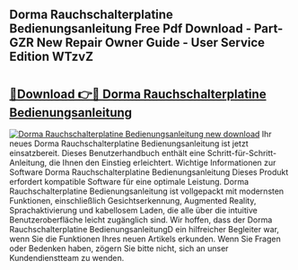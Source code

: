 ## Dorma Rauchschalterplatine Bedienungsanleitung Free Pdf Download - Part-GZR New Repair Owner Guide - User Service Edition WTzvZ

# <h2><a href="http://df4bbv5.blite.top/?on=Dorma+Rauchschalterplatine+Bedienungsanleitung">🔗Download 👉🔴 Dorma Rauchschalterplatine Bedienungsanleitung</a></h2>

[![Dorma Rauchschalterplatine Bedienungsanleitung new download](https://i.imgur.com/lujVjoI.png)](http://df4bbv5.blite.top/?on=Dorma+Rauchschalterplatine+Bedienungsanleitung)
Ihr neues Dorma Rauchschalterplatine Bedienungsanleitung ist jetzt einsatzbereit. Dieses Benutzerhandbuch enthält eine Schritt-für-Schritt-Anleitung, die Ihnen den Einstieg erleichtert. Wichtige Informationen zur Software Dorma Rauchschalterplatine Bedienungsanleitung Dieses Produkt erfordert kompatible Software für eine optimale Leistung. Dorma Rauchschalterplatine Bedienungsanleitung ist vollgepackt mit modernsten Funktionen, einschließlich Gesichtserkennung, Augmented Reality, Sprachaktivierung und kabellosem Laden, die alle über die intuitive Benutzeroberfläche leicht zugänglich sind. Wir hoffen, dass der Dorma Rauchschalterplatine BedienungsanleitungD ein hilfreicher Begleiter war, wenn Sie die Funktionen Ihres neuen Artikels erkunden. Wenn Sie Fragen oder Bedenken haben, zögern Sie bitte nicht, sich an unser Kundendienstteam zu wenden.
